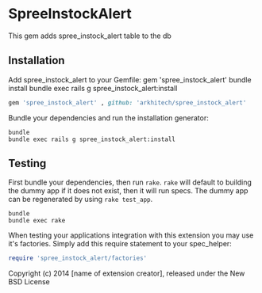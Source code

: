 SpreeInstockAlert
=================

This gem adds spree_instock_alert table to the db 

Installation
------------

Add spree_instock_alert to your Gemfile:
gem 'spree_instock_alert'
bundle install
bundle exec rails g spree_instock_alert:install

```ruby
gem 'spree_instock_alert' , github: 'arkhitech/spree_instock_alert'
```

Bundle your dependencies and run the installation generator:

```shell
bundle
bundle exec rails g spree_instock_alert:install
```

Testing
-------

First bundle your dependencies, then run `rake`. `rake` will default to building the dummy app if it does not exist, then it will run specs. The dummy app can be regenerated by using `rake test_app`.

```shell
bundle
bundle exec rake
```

When testing your applications integration with this extension you may use it's factories.
Simply add this require statement to your spec_helper:

```ruby
require 'spree_instock_alert/factories'
```

Copyright (c) 2014 [name of extension creator], released under the New BSD License
